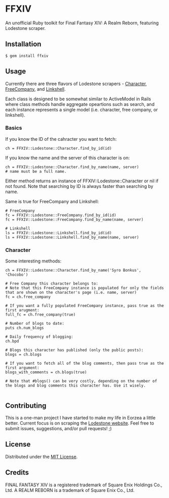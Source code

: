 # FFXIV

An unofficial Ruby toolkit for Final Fantasy XIV: A Realm Reborn, featuring Lodestone scraper.

## Installation

```
$ gem install ffxiv
```

## Usage

Currently there are three flavors of Lodestone scrapers - [Character](lib/ffxiv/lodestone/character.rb), [FreeCompany](lib/ffxiv/lodestone/free-company.rb), and [Linkshell](lib/ffxiv/lodestone/linkshell.rb).

Each class is designed to be somewhat similar to ActiveModel in Rails where class methods handle aggregate opeartions such as search, and each instance represents a single model (i.e. character, free company, or linkshell).

### Basics

If you know the ID of the cahracter you want to fetch:

```
ch = FFXIV::Lodestone::Character.find_by_id(id)
```

If you know the name and the server of this character is on:

```
ch = FFXIV::Lodestone::Character.find_by_name(name, server)
# name must be a full name.
```

Either method returns an instance of FFXIV::Lodestone::Character or nil if not found.
Note that searching by ID is always faster than searching by name.

Same is true for FreeCompany and Linkshell:

```
# FreeCompany
fc = FFXIV::Lodestone::FreeCompany.find_by_id(id)
fc = FFXIV::Lodestone::FreeCompany.find_by_name(name, server)

# Linkshell
ls = FFXIV::Lodestone::Linkshell.find_by_id(id)
ls = FFXIV::Lodestone::Linkshell.find_by_name(name, server)
```

### Character

Some interesting methods:
```
ch = FFXIV::Lodestone::Character.find_by_name('Syro Bonkus', 'Chocobo')

# Free Company this character belongs to:
# Note that this FreeCompany instance is populated for only the fields that are shown on the character's page (i.e. name, server)
fc = ch.free_company

# If you want a fully populated FreeCompany instance, pass true as the first arugment:
full_fc = ch.free_company(true)

# Number of blogs to date:
puts ch.num_blogs

# Daily frequency of blogging:
ch.bpd

# Blogs this character has published (only the public posts):
blogs = ch.blogs

# If you want to fetch all of the blog comments, then pass true as the first argument:
blogs_with_comments = ch.blogs(true)

# Note that #blogs() can be very costly, depending on the number of the blogs and blog comments this character has. Use it wisely.


```

## Contributing

This is a one-man project I have started to make my life in Eorzea a little better.
Current focus is on scraping the [Lodestone website](http://na.finalfantasyxiv.com/lodestone/).
Feel free to submit issues, suggestions, and/or pull requests! ;)

## License

Distributed under the [MIT License](LICENSE).

## Credits

FINAL FANTASY XIV is a registered trademark of Square Enix Holdings Co., Ltd. A REALM REBORN is a trademark of Square Enix Co., Ltd.

